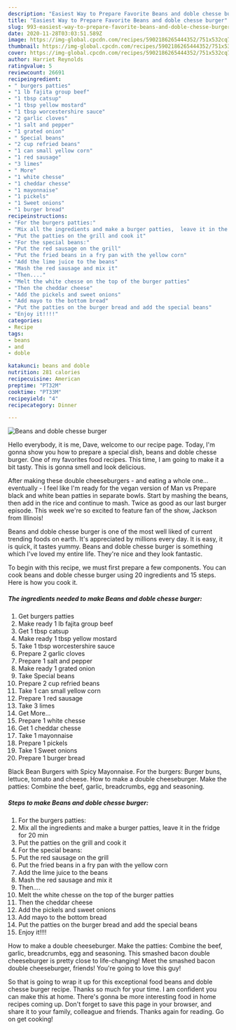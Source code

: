 ```yaml
---
description: "Easiest Way to Prepare Favorite Beans and doble chesse burger"
title: "Easiest Way to Prepare Favorite Beans and doble chesse burger"
slug: 993-easiest-way-to-prepare-favorite-beans-and-doble-chesse-burger
date: 2020-11-28T03:03:51.589Z
image: https://img-global.cpcdn.com/recipes/5902186265444352/751x532cq70/beans-and-doble-chesse-burger-recipe-main-photo.jpg
thumbnail: https://img-global.cpcdn.com/recipes/5902186265444352/751x532cq70/beans-and-doble-chesse-burger-recipe-main-photo.jpg
cover: https://img-global.cpcdn.com/recipes/5902186265444352/751x532cq70/beans-and-doble-chesse-burger-recipe-main-photo.jpg
author: Harriet Reynolds
ratingvalue: 5
reviewcount: 26691
recipeingredient:
- " burgers patties"
- "1 lb fajita group beef"
- "1 tbsp catsup"
- "1 tbsp yellow mostard"
- "1 tbsp worcestershire sauce"
- "2 garlic cloves"
- "1 salt and pepper"
- "1 grated onion"
- " Special beans"
- "2 cup refried beans"
- "1 can small yellow corn"
- "1 red sausage"
- "3 limes"
- " More"
- "1 white chesse"
- "1 cheddar chesse"
- "1 mayonnaise"
- "1 pickels"
- "1 Sweet onions"
- "1 burger bread"
recipeinstructions:
- "For the burgers patties:"
- "Mix all the ingredients and make a burger patties,  leave it in the fridge for 20 min"
- "Put the patties on the grill and cook it"
- "For the special beans:"
- "Put the red sausage on the grill"
- "Put the fried beans in a fry pan with the yellow corn"
- "Add the lime juice to the beans"
- "Mash the red sausage and mix it"
- "Then...."
- "Melt the white chesse on the top of the burger patties"
- "Then the cheddar cheese"
- "Add the pickels and sweet onions"
- "Add mayo to the bottom bread"
- "Put the patties on the burger bread and add the special beans"
- "Enjoy it!!!!"
categories:
- Recipe
tags:
- beans
- and
- doble

katakunci: beans and doble 
nutrition: 281 calories
recipecuisine: American
preptime: "PT32M"
cooktime: "PT33M"
recipeyield: "4"
recipecategory: Dinner

---
```



![Beans and doble chesse burger](https://img-global.cpcdn.com/recipes/5902186265444352/751x532cq70/beans-and-doble-chesse-burger-recipe-main-photo.jpg)

Hello everybody, it is me, Dave, welcome to our recipe page. Today, I'm gonna show you how to prepare a special dish, beans and doble chesse burger. One of my favorites food recipes. This time, I am going to make it a bit tasty. This is gonna smell and look delicious.

After making these double cheeseburgers - and eating a whole one… eventually - I feel like I&#39;m ready for the vegan version of Man vs Prepare black and white bean patties in separate bowls. Start by mashing the beans, then add in the rice and continue to mash. Twice as good as our last burger episode. This week we&#39;re so excited to feature fan of the show, Jackson from Illinois!

Beans and doble chesse burger is one of the most well liked of current trending foods on earth. It's appreciated by millions every day. It is easy, it is quick, it tastes yummy. Beans and doble chesse burger is something which I've loved my entire life. They're nice and they look fantastic.


To begin with this recipe, we must first prepare a few components. You can cook beans and doble chesse burger using 20 ingredients and 15 steps. Here is how you cook it.

<!--inarticleads1-->

##### The ingredients needed to make Beans and doble chesse burger:

1. Get  burgers patties
1. Make ready 1 lb fajita group beef
1. Get 1 tbsp catsup
1. Make ready 1 tbsp yellow mostard
1. Take 1 tbsp worcestershire sauce
1. Prepare 2 garlic cloves
1. Prepare 1 salt and pepper
1. Make ready 1 grated onion
1. Take  Special beans
1. Prepare 2 cup refried beans
1. Take 1 can small yellow corn
1. Prepare 1 red sausage
1. Take 3 limes
1. Get  More...
1. Prepare 1 white chesse
1. Get 1 cheddar chesse
1. Take 1 mayonnaise
1. Prepare 1 pickels
1. Take 1 Sweet onions
1. Prepare 1 burger bread


Black Bean Burgers with Spicy Mayonnaise. For the burgers: Burger buns, lettuce, tomato and cheese. How to make a double cheeseburger. Make the patties: Combine the beef, garlic, breadcrumbs, egg and seasoning. 

<!--inarticleads2-->

##### Steps to make Beans and doble chesse burger:

1. For the burgers patties:
1. Mix all the ingredients and make a burger patties,  leave it in the fridge for 20 min
1. Put the patties on the grill and cook it
1. For the special beans:
1. Put the red sausage on the grill
1. Put the fried beans in a fry pan with the yellow corn
1. Add the lime juice to the beans
1. Mash the red sausage and mix it
1. Then....
1. Melt the white chesse on the top of the burger patties
1. Then the cheddar cheese
1. Add the pickels and sweet onions
1. Add mayo to the bottom bread
1. Put the patties on the burger bread and add the special beans
1. Enjoy it!!!!


How to make a double cheeseburger. Make the patties: Combine the beef, garlic, breadcrumbs, egg and seasoning. This smashed bacon double cheeseburger is pretty close to life-changing! Meet the smashed bacon double cheeseburger, friends! You&#39;re going to love this guy! 

So that is going to wrap it up for this exceptional food beans and doble chesse burger recipe. Thanks so much for your time. I am confident you can make this at home. There's gonna be more interesting food in home recipes coming up. Don't forget to save this page in your browser, and share it to your family, colleague and friends. Thanks again for reading. Go on get cooking!

